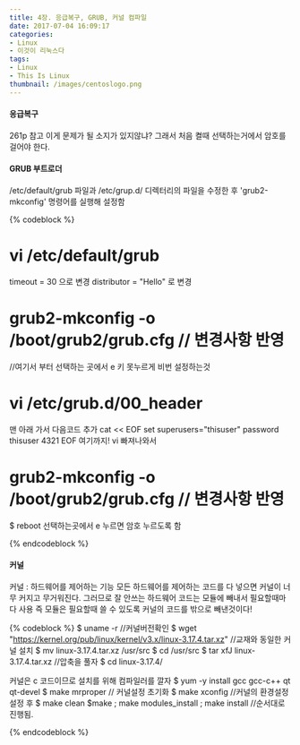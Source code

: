```yaml
---
title: 4장. 응급복구, GRUB, 커널 컴파일
date: 2017-07-04 16:09:17
categories:
- Linux
- 이것이 리눅스다
tags:
- Linux
- This Is Linux
thumbnail: /images/centoslogo.png
---
```

#### 응급복구
261p 참고
이게 문제가 될 소지가 있지않냐?
그래서 처음 켤때 선택하는거에서 암호를 걸어야 한다.

#### GRUB 부트로더
/etc/default/grub 파일과 /etc/grup.d/ 디렉터리의 파일을 수정한 후 'grub2-mkconfig' 명령어를 실행해 설정함

{% codeblock %}
# vi /etc/default/grub
timeout = 30 으로 변경
distributor = "Hello" 로 변경
# grub2-mkconfig -o /boot/grub2/grub.cfg // 변경사항 반영

//여기서 부터 선택하는 곳에서 e 키 못누르게 비번 설정하는것
# vi /etc/grub.d/00_header
맨 아래 가서 다음코드 추가
cat << EOF
set superusers="thisuser"
password thisuser 4321
EOF
여기까지!
vi 빠져나와서
# grub2-mkconfig -o /boot/grub2/grub.cfg // 변경사항 반영
$ reboot
선택하는곳에서 e 누르면 암호 누르도록 함

{% endcodeblock %}
#### 커널
커널 : 하드웨어를 제어하는 기능
모든 하드웨어를 제어하는 코드를 다 넣으면 커널이 너무 커지고 무거워진다. 그러므로 잘 안쓰는 하드웨어 코드는 모듈에 빼내서 필요할때마다 사용
즉 모듈은 필요할때 쓸 수 있도록 커널의 코드를 밖으로 빼낸것이다!


{% codeblock %}
$ uname -r //커널버전확인
$ wget "https://kernel.org/pub/linux/kernel/v3.x/linux-3.17.4.tar.xz"
  //교재와 동일한 커널 설치
$ mv linux-3.17.4.tar.xz /usr/src
$ cd /usr/src
$ tar xfJ linux-3.17.4.tar.xz   //압축을 풀자
$ cd linux-3.17.4/

커널은 c 코드이므로 설치를 위해 컴파일러를 깔자
$ yum -y install gcc gcc-c++ qt qt-devel
$ make mrproper // 커널설정 초기화
$ make xconfig  //커널의 환경설정
  설정 후
$ make clean
$make ;  make modules_install ; make install  //순서대로 진행됨.


{% endcodeblock %}
